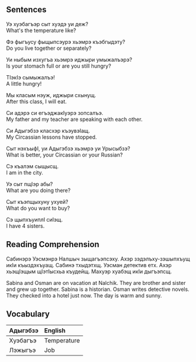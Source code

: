 ## Sentences

Уэ хуэбагъэр сыт хуэдэ уи деж?  
What's the temperature like?

Фэ фыгъусу фыщыпсэурэ хьэмрэ къэбгыдэту?  
Do you live together or separately?

Уи ныбым изхугъа хьэмрэ иджыри умыжалъэрэ?  
Is your stomach full or are you still hungry?

ТIэкIэ сымыжалъэ!  
A little hungry!

Мы класым нэуж, иджыри схынущ.  
After this class, I will eat.

Си адэрэ си егъэджакIуэрэ зопсалъэ.  
My father and my teacher are speaking with each other.

Си Адыгэбзэ класхэр къэувэIащ.  
My Circassian lessons have stopped.

Сыт нэхъыфI, уи Адыгэбзэ хьэмрэ уи Урысыбзэ?  
What is better, your Circassian or your Russian?

Сэ къалэм сыщысщ.  
I am in the city.

Уэ сыт пщIэр абы?  
What are you doing there?

Сыт къэпщыхуну ухуей?  
What do you want to buy?

Сэ щыпхъуиплI сиIэщ.  
I have 4 sisters.

## Reading Comprehension

Сабинэрэ Уэсмэнрэ Налшыч зыщагъэпсэху. Ахэр зэдэлъху-зэшыпхъущ икIи къыздэхъуащ. Сабинэ тхыдэтхщ. Уэсман детектив етх. Ахэр хьэщIэщым щIэтIысхьа къудейщ. Махуэр хуабэщ икIи дыгъэпсщ.

Sabina and Osman are on vacation at Nalchik. They are brother and sister and grew up together. Sabina is a historian. Osman writes detective novels. They checked into a hotel just now. The day is warm and sunny.
## Vocabulary

| Адыгэбзэ | English     |
| :------- | :---------- |
| Хуэбагъэ | Temperature |
| Лэжыгъэ  | Job         |
